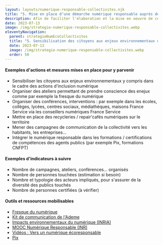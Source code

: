 ```yaml
---
layout: layouts/numerique-responsable-collectivites.njk
title: "5. Mise en place d’une démarche numérique responsable auprès de tous afin de sensibiliser les citoyens aux enjeux environnementaux du numérique et de l’inclusion numérique"
description: Afin de faciliter l'élaboration et la mise en oeuvre de ces nouvelles obligation par les collectivités concernées, la Mission interministérielle numérique responsable a travaillé avec le réseau des Interconnectés, dans le cadre du programme Transformation numérique des territoires à une traduction opérationnelle des nouvelles obligations fixées par ce décret.
date: 2023-07-13
image: /img/strategie-numerique-responsable-collectivites.webp
eleventyNavigation:
  parent: strategieNumEcoCollectivites
  title: "5. Sensibilisation des citoyens aux enjeux environnementaux du numérique et de l’inclusion numérique"
  date: 2023-07-13
  image: /img/strategie-numerique-responsable-collectivites.webp
  order: 50
---
```


#### Exemples d'actions et mesures mises en place pour y parvenir

- Sensibiliser les citoyens aux enjeux environnementaux y compris dans le cadre des actions d'inclusion numérique
- Organiser des ateliers permettant de prendre conscience des enejux comme par exemple la fresque du numérique 
- Organiser des conférences, interventions : par exemple dans les écoles, collèges, lycées, centres sociaux, médiathèques, maisons France Service via les conseillers numériques France Service
- Mettre en place des recycleries / repair'cafés numériques sur le territoire
- Mener des campagnes de communication de la collectivité vers les habitants, les entreprises...
- Intégrer le numérique responsable dans les formations / certifications de compétences des agents publics (par exemple Pix, formations CNFPT)

#### Exemples d'indicateurs à suivre

- Nombre de campagnes, ateliers, conférences... organisés
- Nombre de personnes touchées (estimation si besoin)
- Nombre et typologie des acteurs impliqués, pour s'assurer de la diversité des publics touchés
- Nombre de personnes certifiées (à vérifier)

#### Outils et ressources mobilisables

- [Fresque du numérique](https://www.fresquedunumerique.org/)
- [Kit de communication de l'Ademe](https://longuevieauxobjets.gouv.fr/entreprise/numerique-responsable/kit)
- [Impacts environnementaux du numérique (INRIA)](https://www.fun-mooc.fr/fr/cours/impacts-environnementaux-du-numerique/)
- [MOOC Numérique Responsable (INR)](https://www.academie-nr.org/)
- [Vidéos : Vers un numérique écoresponsable](https://ecoresponsable.numerique.gouv.fr/publications/videos-vers-un-numerique-ecoresponsable/)
- [Pix](https://pix.fr/)
